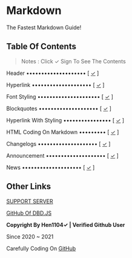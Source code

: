 # Markdown 
The Fastest Markdown Guide!

## Table Of Contents

> Notes : Click ✓ Sign To See The Contents

Header •••••••••••••••••••• [ [✓](Pages/header.md) ]

Hyperlink •••••••••••••••••••• [ [✓](Pages/hyperlink.md) ]

Font Styling ••••••••••••••••••••• [ [✓](Pages/style.md) ]

Blockquotes •••••••••••••••••••• [ [✓](Pages/blockquotes.md) ]

Hyperlink With Styling •••••••••••••••• [ [✓](Pages/hyperlink-style.md) ]

HTML Coding On Markdown ••••••••• [ [✓](Pages/html-md.md) ]

Changelogs •••••••••••••••••••• [ [✓](Changelogs/main.md) ]

Announcement •••••••••••••••••••• [ [✓](Announcement/main.md) ]

News •••••••••••••••••••• [ [✓](News/main.md) ]

## Other Links

[SUPPORT SERVER](http://go.to.md.kro.kr/)

[GitHub Of DBD.JS](http://GitHub.com/Leref/DBD.JS/)

**Copyright By Hen1104✓ | Verified Github User**

Since 2020 ~ 2021

Carefully Coding On [GitHub](http://GitHub.com)
